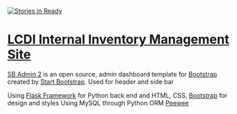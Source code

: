 [![Stories in Ready](https://badge.waffle.io/lcdi/Inventory.png?label=ready&title=Ready)](https://waffle.io/lcdi/Inventory)
# [LCDI Internal Inventory Management Site](http://www.champlain.edu/cybersecurity-and-digital-forensics/senator-patrick-leahy-center-for-digital-investigation-(lcdi))

[SB Admin 2](http://startbootstrap.com/template-overviews/sb-admin-2/) is an open source, admin dashboard template for [Bootstrap](http://getbootstrap.com/) created by [Start Bootstrap](http://startbootstrap.com/).
Used for header and side bar

Using [Flask Framework](http://flask.pocoo.org/) for Python back end and HTML, CSS, [Bootstrap](http://getbootstrap.com/) for design and styles
Using MySQL through Python ORM [Peewee](http://docs.peewee-orm.com/en/latest/)